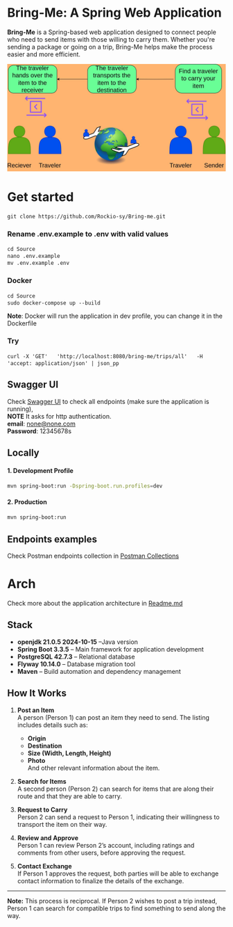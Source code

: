 
# Bring-Me: A Spring Web Application

**Bring-Me** is a Spring-based web application designed to connect people who need to send items with those willing to carry them. Whether you're sending a package or going on a trip, Bring-Me helps make the process easier and more efficient.

![Bring-me_exp.jpg](Docs%2FWireframes%2FBring-me_exp.jpg)
# Get started
```
git clone https://github.com/Rockio-sy/Bring-me.git
```
### Rename .env.example to .env with valid values
````shell
cd Source
nano .env.example
mv .env.example .env
````

### Docker 
```shell
cd Source
sudo docker-compose up --build
```
**Note**: Docker will run the application in dev profile, you can change it in the Dockerfile

### Try
```shell
curl -X 'GET'   'http://localhost:8080/bring-me/trips/all'   -H 'accept: application/json' | json_pp
```
## Swagger UI
Check [Swagger UI](http://localhost:8080/swagger-ui/index.html#/)
to check all endpoints (make sure the application is running), <br>**NOTE** It asks for http authentication.<br>
**email**: none@none.com<br>
**Password**: 12345678s
## Locally
#### 1. Development Profile
```sh
mvn spring-boot:run -Dspring-boot.run.profiles=dev
```
#### 2. Production

```sh
mvn spring-boot:run
```
## Endpoints examples
Check Postman endpoints collection in [Postman Collections](https://github.com/Rockio-sy/Bring-me/tree/main/Postman_Collections)

# Arch
Check more about the application architecture in [Readme.md](https://github.com/Rockio-sy/Bring-me/blob/67b4e756089f592af2cfea4e19449d3d71292204/Docs/README.md)

## Stack

- **openjdk 21.0.5 2024-10-15** –Java version
- **Spring Boot 3.3.5** – Main framework for application development  
- **PostgreSQL 42.7.3** – Relational database   
- **Flyway 10.14.0** – Database migration tool   
- **Maven** – Build automation and dependency management  


## How It Works

1. **Post an Item**  
   A person (Person 1) can post an item they need to send. The listing includes details such as:  
   - **Origin**  
   - **Destination**  
   - **Size (Width, Length, Height)**  
   - **Photo**  
   And other relevant information about the item.

2. **Search for Items**  
   A second person (Person 2) can search for items that are along their route and that they are able to carry.

3. **Request to Carry**  
   Person 2 can send a request to Person 1, indicating their willingness to transport the item on their way.

4. **Review and Approve**  
   Person 1 can review Person 2’s account, including ratings and comments from other users, before approving the request.

5. **Contact Exchange**  
   If Person 1 approves the request, both parties will be able to exchange contact information to finalize the details of the exchange.

---

**Note:** This process is reciprocal. If Person 2 wishes to post a trip instead, Person 1 can search for compatible trips to find something to send along the way.
